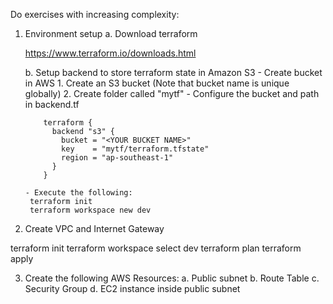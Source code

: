 Do exercises with increasing complexity:
1. Environment setup
   a. Download terraform

      https://www.terraform.io/downloads.html

   b. Setup backend to store terraform state in Amazon S3
       - Create bucket in AWS
         1. Create an S3 bucket (Note that bucket name is unique globally)
         2. Create folder called "mytf"
       - Configure the bucket and path in backend.tf

           terraform {
             backend "s3" {
               bucket = "<YOUR BUCKET NAME>"
               key    = "mytf/terraform.tfstate"
               region = "ap-southeast-1"
             }
           }

       - Execute the following:
        terraform init
        terraform workspace new dev


2. Create VPC and Internet Gateway

terraform init
terraform workspace select dev
terraform plan
terraform apply

3. Create the following AWS Resources:
   a. Public subnet
   b. Route Table
   c. Security Group
   d. EC2 instance inside public subnet

